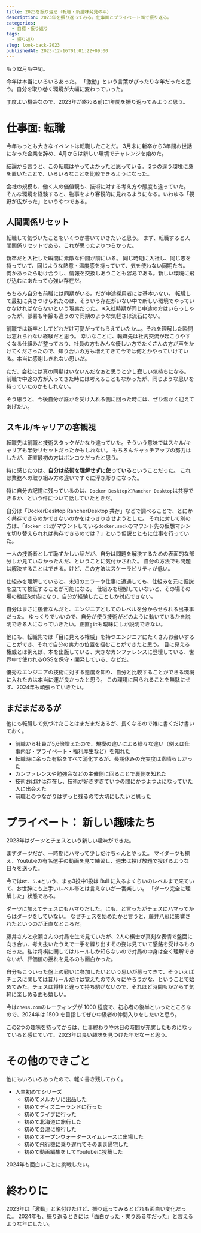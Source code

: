 ```yaml
---
title: 2023を振り返る（転職・新趣味発見の年）
description: 2023年を振り返ってみる。仕事面とプライベート面で振り返る。
categories:
  - 目標・振り返り
tags:
  - 振り返り
slug: look-back-2023
publishedAt: 2023-12-16T01:01:22+09:00
---
```


もう12月も中旬。

今年は本当にいろいろあった。
「激動」という言葉がぴったりな年だったと思う。自分を取り巻く環境が大幅に変わっていった。

丁度よい機会なので、2023年が終わる前に1年間を振り返ってみようと思う。

# 仕事面: 転職

今年もっとも大きなイベントは転職したことだ。
3月末に新卒から3年間お世話になった企業を辞め、4月からは新しい環境でチャレンジを始めた。

結論から言うと、この転職はやってよかったと思っている。
2つの違う環境に身を置いたことで、いろいろなことを比較できるようになった。

会社の規模も、働く人の価値観も、技術に対する考え方や態度も違っていた。
そんな環境を経験すると、物事をより客観的に見れるようになる。いわゆる「視野が広がった」というやつである。

## 人間関係リセット

転職して気づいたことをいくつか書いていきたいと思う。
まず、転職すると人間関係リセットである。これが思ったよりつらかった。

新卒だと入社した瞬間に素敵な仲間が隣にいる。
同じ時期に入社し、同じ志を持っていて、同じような熱意・温度感を持っていて、気を使わない同期たち。
何かあったら助け合うし、情報を交換しあうことも容易である。新しい環境に飛び込むにあたって心強い存在だ。

もちろん自分も前職には同期がいる。だが中途採用者には基本いない。
転職して最初に突きつけられたのは、そういう存在がいない中で新しい環境でやっていかなければならないという現実だった。
※入社時期が同じ中途の方はいらっしゃったが、部署も年齢も違うので同期のような気軽さは流石にない。

前職では新卒としてどれだけ可愛がってもらえていたか…。それを理解した瞬間は忘れられない経験だと思う。
幸いなことに、転職先は社内交流が起こりやすくなる仕組みが整っており、社員の方もみんな優しい方でたくさんの方が声をかけてくださったので、知り合いの方も増えてきて今では何とかやっていけている。本当に感謝しきれない思いだ。

ただ、会社には真の同期はいないんだなぁと思うと少し寂しい気持ちになる。
前職で中途の方が入ってきた時には考えることもなかったが、同じような思いを持っていたのかもしれない。

そう思うと、今後自分が誰かを受け入れる側に回った時には、ぜひ温かく迎えてあげたい。

## スキル/キャリアの客観視

転職先は前職と技術スタックがかなり違っていた。そういう意味ではスキル/キャリアも半分リセットだったかもしれない。
もちろんキャッチアップの努力はしたが、正直最初の方はポンコツだったと思う。

特に感じたのは、**自分は技術を理解せずに使っている**ということだった。
これは業務への取り組み方の違いですぐに浮き彫りになった。

特に自分の記憶に残っているのは、`Docker Desktop`と`Rancher Desktop`は共存できるか、という件について話していたときだ。

自分は「DockerDesktop RancherDesktop
共存」などで調べることで、とにかく共存できるのかできないのかをはっきりさせようとした。
それに対して別の方は、「`docker cli`がマウントしている`docker.sock`のマウント先の仮想マシンを切り替えられれば共存できるのでは？」という仮説とともに仕事を行っていた。

一人の技術者として恥ずかしい話だが、自分は問題を解決するための表面的な部分しか見ていなかったんだ、ということに気付かされた。
自分の方法でも問題は解決することはできる。けど、この方法はスケーラビリティが低い。

仕組みを理解していると、未知のエラーや仕事に遭遇しても、仕組みを元に仮説を立てて検証することが可能になる。
仕組みを理解していないと、その場その場の検証&対応になり、自分が経験したことしか対応できない。

自分はまさに後者なんだと、エンジニアとしてのレベルを分からせられる出来事だった。
ゆっくりでいいので、自分が使う技術がどのように動いているかを説明できる人になっていきたい。正直`git`も曖昧にしか説明できない。

他にも、転職先では「目に見える権威」を持つエンジニアにたくさんお会いすることができ、それで自分の実力の位置を掴むことができたと思う。
目に見える権威とは例えば、本を出版している、大きなカンファレンスに登壇している、世界中で使われるOSSを保守・開発している、などだ。

優秀なエンジニアの技術に対する態度を知り、自分と比較することができる環境に入れたのは本当に運が良かったと思う。
この環境に居られることを無駄にせず、2024年も頑張っていきたい。

## まだまだあるが

他にも転職して気づけたことはまだまだあるが、長くなるので雑に書くだけ書いておく。

- 前職から社員が5,6倍増えたので、規模の違いによる様々な違い（例えば仕事内容・プライベート・福利厚生など）を知れた
- 転職時に余った有給をすべて消化するが、長期休みの充実度は素晴らしかった
- カンファレンスや勉強会などの主催側に回ることで裏側を知れた
- 技術おばけは存在し、技術が好きすぎていつの間にかつよつよになっていた人に出会えた
- 前職とのつながりはずっと残るので大切にしたいと思った

# プライベート： 新しい趣味たち

2023年はダーツとチェスという新しい趣味ができた。

まずダーツだが、一時期にハマって少しだけちゃんとやった。
マイダーツも揃え、Youtubeの有名選手の動画を見て練習し、週末は投げ放題で投げるような日々を送った。

今では`Rt. 5.4`という、まぁ3投中1投は Bull
に入るよくらいのレベルまで来ていて、お世辞にも上手いレベル帯とは言えないが一番楽しい。
「ダーツ完全に理解した」状態である。

ダーツに加えてチェスにもハマりだした。にも、と言ったがチェスにハマってからはダーツをしていない。
なぜチェスを始めたかと言うと、藤井八冠に影響されたというのが正直なところだ。

藤井さんと永瀬さんの対局を生で見ていたが、2人の棋士が真剣な表情で盤面に向き合い、考え抜いたうえで一手を繰り出すその姿は見ていて感銘を受けるものだった。私は将棋に関してはルールしか知らないので対局の中身は全く理解できないが、評価値の揺れを見るのも面白かった。

自分もこういった盤上の戦いに参加したいという思いが募ってきて、そういえばチェスに関しては昔ルールだけは覚えたので久々にやろうかな、ということで始めてみた。チェスは将棋と違って持ち駒がないので、それほど時間もかからず気軽に楽しめる面も嬉しい。

今は`chess.com`のレーティングが 1000
程度で、初心者の後半といったところなので、2024年は 1500
を目指してぜひ中級者の仲間入りをしたいと思う。

この2つの趣味を持ってからは、仕事終わりや休日の時間が充実したものになっていると感じていて、2023年は良い趣味を見つけた年だなーと思う。

# その他のできごと

他にもいろいろあったので、軽く書き残しておく。

- 人生初めてシリーズ
  - 初めてメルカリに出品した
  - 初めてディズニーランドに行った
  - 初めてライブに行った
  - 初めて北海道に旅行した
  - 初めて会津に旅行した
  - 初めてオープンウォータースイムレースに出場した
  - 初めて飛行機に乗り遅れてそのまま帰宅した
  - 初めて動画編集をしてYoutubeに投稿した

2024年も面白いことに挑戦したい。

# 終わりに

2023年は「激動」と名付けたけど、振り返ってみるとどれも面白い変化だった。
2024年も、振り返るときには「面白かった・実りある年だった」と言えるような年にしたい。
